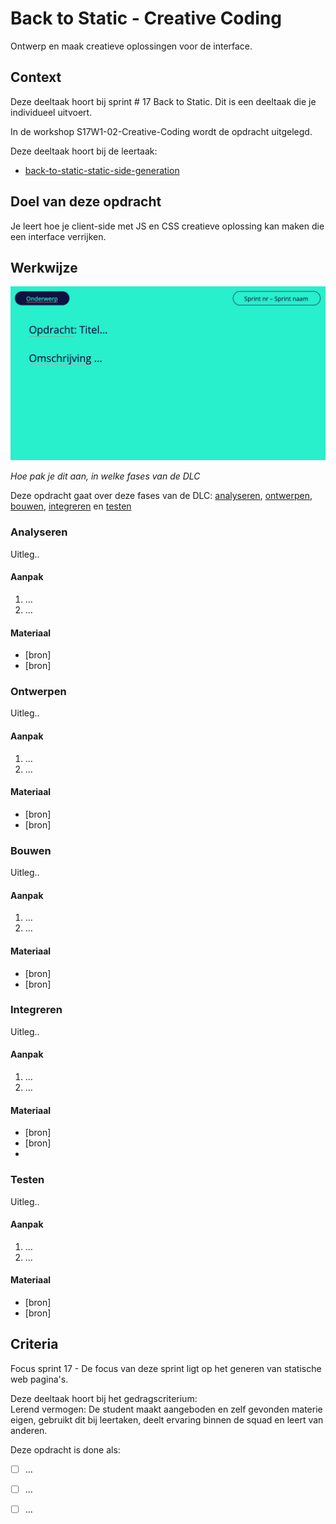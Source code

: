 
# Back to Static - Creative Coding

Ontwerp en maak creatieve oplossingen voor de interface.

## Context

Deze deeltaak hoort bij sprint # 17 Back to Static. 
Dit is een deeltaak die je individueel uitvoert.

In de workshop S17W1-02-Creative-Coding wordt de opdracht uitgelegd.

Deze deeltaak hoort bij de leertaak:
- [back-to-static-static-side-generation](https://github.com/fdnd-task/back-to-static-static-site-generation)


## Doel van deze opdracht

Je leert hoe je client-side met JS en CSS creatieve oplossing kan maken die een interface verrijken.


## Werkwijze

![Opdrachtomschrijving](opdrachtomschrijving.png)

*Hoe pak je dit aan, in welke fases van de DLC*

Deze opdracht gaat over deze fases van de DLC: [analyseren](#analyseren), [ontwerpen](#ontwerpen), [bouwen](#bouwen), [integreren](#integreren) en [testen](#testen)

### Analyseren
Uitleg..

#### Aanpak

1. ...
2. ...

#### Materiaal 

- [bron]
- [bron]

### Ontwerpen
Uitleg..

#### Aanpak

1. ...
2. ...

#### Materiaal 

- [bron]
- [bron]


### Bouwen
Uitleg..

#### Aanpak

1. ...
2. ...

#### Materiaal 

- [bron]
- [bron]

### Integreren
Uitleg..

#### Aanpak

1. ...
2. ...

#### Materiaal 

- [bron]
- [bron]
- 
### Testen
Uitleg..

#### Aanpak

1. ...
2. ...

#### Materiaal 

- [bron]
- [bron]

## Criteria

Focus sprint 17 - De focus van deze sprint ligt op het generen van statische web pagina's. 

Deze deeltaak hoort bij het gedragscriterium:  
Lerend vermogen: De student maakt aangeboden en zelf gevonden materie eigen, gebruikt dit bij leertaken, deelt ervaring binnen de squad en leert van anderen.

Deze opdracht is done als:

- [ ] ...
- [ ] ...
- [ ] ...

